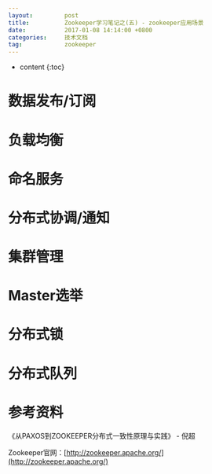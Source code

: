 ```yaml
---
layout:			post
title:			Zookeeper学习笔记之(五) - zookeeper应用场景
date:			2017-01-08 14:14:00 +0800
categories:		技术文档
tag:			zookeeper
---
```


* content
{:toc}


数据发布/订阅
===================


负载均衡
===================


命名服务
===================


分布式协调/通知
===================


集群管理
===================


Master选举
===================


分布式锁
===================


分布式队列
===================


参考资料
===================

《从PAXOS到ZOOKEEPER分布式一致性原理与实践》 - 倪超

Zookeeper官网：[http://zookeeper.apache.org/](http://zookeeper.apache.org/)
